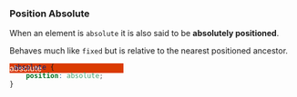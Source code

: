 ### Position Absolute

When an element is `absolute` it is also said to be **absolutely positioned**.

Behaves much like `fixed` but is relative to the nearest positioned ancestor.

<style>
.absolute {
    width: 200px;
    background: #da3b01;
    color: white;
    position: absolute;
}
.spacer {
    padding-bottom: 100vh;
}
</style>

<div class="absolute">absolute</div>
<div class="spacer" />

```css
.absolute {
    position: absolute;
}
```
